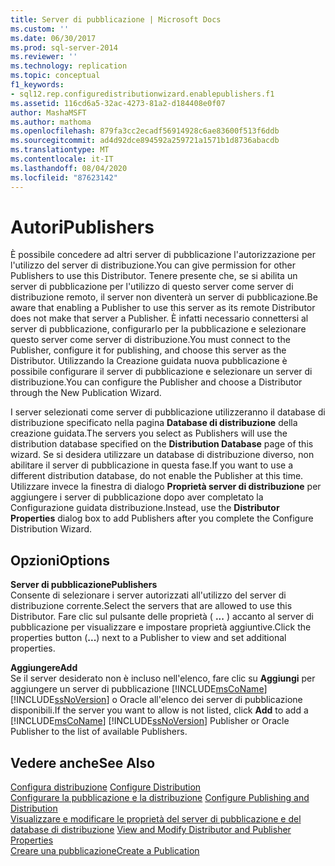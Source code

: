 ```yaml
---
title: Server di pubblicazione | Microsoft Docs
ms.custom: ''
ms.date: 06/30/2017
ms.prod: sql-server-2014
ms.reviewer: ''
ms.technology: replication
ms.topic: conceptual
f1_keywords:
- sql12.rep.configuredistributionwizard.enablepublishers.f1
ms.assetid: 116cd6a5-32ac-4273-81a2-d184408e0f07
author: MashaMSFT
ms.author: mathoma
ms.openlocfilehash: 879fa3cc2ecadf56914928c6ae83600f513f6ddb
ms.sourcegitcommit: ad4d92dce894592a259721a1571b1d8736abacdb
ms.translationtype: MT
ms.contentlocale: it-IT
ms.lasthandoff: 08/04/2020
ms.locfileid: "87623142"
---
```

# <a name="publishers"></a><span data-ttu-id="785d3-102">Autori</span><span class="sxs-lookup"><span data-stu-id="785d3-102">Publishers</span></span>
  <span data-ttu-id="785d3-103">È possibile concedere ad altri server di pubblicazione l'autorizzazione per l'utilizzo del server di distribuzione.</span><span class="sxs-lookup"><span data-stu-id="785d3-103">You can give permission for other Publishers to use this Distributor.</span></span> <span data-ttu-id="785d3-104">Tenere presente che, se si abilita un server di pubblicazione per l'utilizzo di questo server come server di distribuzione remoto, il server non diventerà un server di pubblicazione.</span><span class="sxs-lookup"><span data-stu-id="785d3-104">Be aware that enabling a Publisher to use this server as its remote Distributor does not make that server a Publisher.</span></span> <span data-ttu-id="785d3-105">È infatti necessario connettersi al server di pubblicazione, configurarlo per la pubblicazione e selezionare questo server come server di distribuzione.</span><span class="sxs-lookup"><span data-stu-id="785d3-105">You must connect to the Publisher, configure it for publishing, and choose this server as the Distributor.</span></span> <span data-ttu-id="785d3-106">Utilizzando la Creazione guidata nuova pubblicazione è possibile configurare il server di pubblicazione e selezionare un server di distribuzione.</span><span class="sxs-lookup"><span data-stu-id="785d3-106">You can configure the Publisher and choose a Distributor through the New Publication Wizard.</span></span>  
  
 <span data-ttu-id="785d3-107">I server selezionati come server di pubblicazione utilizzeranno il database di distribuzione specificato nella pagina **Database di distribuzione** della creazione guidata.</span><span class="sxs-lookup"><span data-stu-id="785d3-107">The servers you select as Publishers will use the distribution database specified on the **Distribution Database** page of this wizard.</span></span> <span data-ttu-id="785d3-108">Se si desidera utilizzare un database di distribuzione diverso, non abilitare il server di pubblicazione in questa fase.</span><span class="sxs-lookup"><span data-stu-id="785d3-108">If you want to use a different distribution database, do not enable the Publisher at this time.</span></span> <span data-ttu-id="785d3-109">Utilizzare invece la finestra di dialogo **Proprietà server di distribuzione** per aggiungere i server di pubblicazione dopo aver completato la Configurazione guidata distribuzione.</span><span class="sxs-lookup"><span data-stu-id="785d3-109">Instead, use the **Distributor Properties** dialog box to add Publishers after you complete the Configure Distribution Wizard.</span></span>  
  
## <a name="options"></a><span data-ttu-id="785d3-110">Opzioni</span><span class="sxs-lookup"><span data-stu-id="785d3-110">Options</span></span>  
 <span data-ttu-id="785d3-111">**Server di pubblicazione**</span><span class="sxs-lookup"><span data-stu-id="785d3-111">**Publishers**</span></span>  
 <span data-ttu-id="785d3-112">Consente di selezionare i server autorizzati all'utilizzo del server di distribuzione corrente.</span><span class="sxs-lookup"><span data-stu-id="785d3-112">Select the servers that are allowed to use this Distributor.</span></span> <span data-ttu-id="785d3-113">Fare clic sul pulsante delle proprietà ( **...** ) accanto al server di pubblicazione per visualizzare e impostare proprietà aggiuntive.</span><span class="sxs-lookup"><span data-stu-id="785d3-113">Click the properties button (**...**) next to a Publisher to view and set additional properties.</span></span>  
  
 <span data-ttu-id="785d3-114">**Aggiungere**</span><span class="sxs-lookup"><span data-stu-id="785d3-114">**Add**</span></span>  
 <span data-ttu-id="785d3-115">Se il server desiderato non è incluso nell'elenco, fare clic su **Aggiungi** per aggiungere un server di pubblicazione [!INCLUDE[msCoName](../../includes/msconame-md.md)] [!INCLUDE[ssNoVersion](../../includes/ssnoversion-md.md)] o Oracle all'elenco dei server di pubblicazione disponibili.</span><span class="sxs-lookup"><span data-stu-id="785d3-115">If the server you want to allow is not listed, click **Add** to add a [!INCLUDE[msCoName](../../includes/msconame-md.md)] [!INCLUDE[ssNoVersion](../../includes/ssnoversion-md.md)] Publisher or Oracle Publisher to the list of available Publishers.</span></span>  
  
## <a name="see-also"></a><span data-ttu-id="785d3-116">Vedere anche</span><span class="sxs-lookup"><span data-stu-id="785d3-116">See Also</span></span>  
 <span data-ttu-id="785d3-117">[Configura distribuzione](configure-distribution.md) </span><span class="sxs-lookup"><span data-stu-id="785d3-117">[Configure Distribution](configure-distribution.md) </span></span>  
 <span data-ttu-id="785d3-118">[Configurare la pubblicazione e la distribuzione](configure-publishing-and-distribution.md) </span><span class="sxs-lookup"><span data-stu-id="785d3-118">[Configure Publishing and Distribution](configure-publishing-and-distribution.md) </span></span>  
 <span data-ttu-id="785d3-119">[Visualizzare e modificare le proprietà del server di pubblicazione e del database di distribuzione](view-and-modify-distributor-and-publisher-properties.md) </span><span class="sxs-lookup"><span data-stu-id="785d3-119">[View and Modify Distributor and Publisher Properties](view-and-modify-distributor-and-publisher-properties.md) </span></span>  
 [<span data-ttu-id="785d3-120">Creare una pubblicazione</span><span class="sxs-lookup"><span data-stu-id="785d3-120">Create a Publication</span></span>](publish/create-a-publication.md)  
  
  
